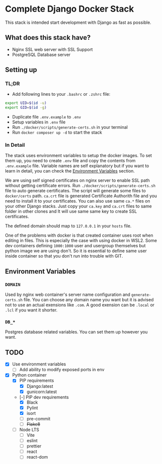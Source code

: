# Complete Django Docker Stack
This stack is intended start development with Django as fast as possible.

## What does this stack have?
- Nginx SSL web server with SSL Support
- PostgreSQL Database server

## Setting up
### TL;DR
- Add following lines to your `.bashrc` or `.zshrc` file:
```bash
export UID=$(id -u)
export GID=$(id -g)
```
- Duplicate file `.env.example` to `.env`
- Setup variables in `.env` file
- Run `./docker/scripts/generate-certs.sh` in your terminal
- Run `docker composer up -d` to start the stack

### In Detail
The stack uses environment variables to setup the docker images. To set them up,
you need to create `.env` file and copy the contents from `.env.example` file.
Variable names are self explanatory but if you want to learn in detail, you can
check the [Environment Variables](#environment-varialbes) section.

We are using self signed certificates on nginx server to enable SSL path without
getting certificate errors. Run `./docker/scripts/generate-certs.sh` file to auto
generate certificates. The script will generate some files to `docker/certs` path.
`ca.crt` file is generated Certificate Authorith file and you need to install it
to your certificates. You can also use same `ca.*` files on your other Django
stacks. Just copy your `ca.key` and `ca.crt` files to same folder in other clones
and It will use same same key to create SSL certificates.

The defined domain should map to `127.0.0.1` in your `hosts` file.

One of the problems with docker is that created container uses root when editing
in files. This is especially the case with using docker in WSL2. Some dev containers
defining `1000:1000` user and usergroup themselves but python image we are using
don't. So it is essential to define same user inside container so that you don't
run into trouble with GIT.

## Environment Variables
### `DOMAIN`
Used by nginx web container's server name configuration and `generate-certs.sh` file.
You can choose any domain name you want but it is advised not to use an actual
exensions like `.com`. A good exension can be `.local` or `.lcl` if you want it
shorter.

### `DB_*`
Postgres database related variables. You can set them up however you want.

## TODO
- [x] Use environment variables
  - [ ] Add ability to modify exposed ports in env
- [x] Python container
  - [x] PIP requirements
    - [x] Django:latest
    - [x] gunicorn:latest
  - [-] PIP dev requirements
    - [x] Black
    - [x] Pylint
    - [x] isort
    - [ ] pre-commit
    - [ ] ~~Flake8~~
  - [ ] Node LTS
    - [ ] Vite
    - [ ] eslint
    - [ ] prettier
    - [ ] react
    - [ ] react-dom
